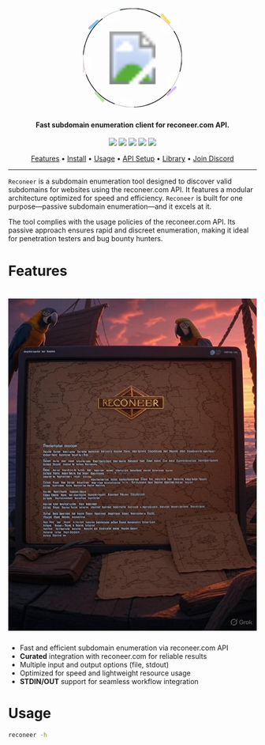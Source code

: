 <h1 align="center">
  <svg width="200" height="200" viewBox="0 0 150 150" xmlns="http://www.w3.org/2000/svg">
    <circle cx="75" cy="75" r="75" fill="none" stroke="black" />
    <image href="static/reconeer-icon.png" x="35" y="35" width="80" height="80" />
    <g id="hero-rotate">
      <animateTransform attributeName="transform" type="rotate" from="0 75 75" to="360 75 75" dur="30s" repeatCount="indefinite"/>
      <circle cx="150.0" cy="75.0" r="15.0" fill="rgba(255,255,255,0.8)" />
      <circle cx="98.17627457812105" cy="146.3292387221365" r="15.0" fill="rgba(255,255,255,0.8)" />
      <circle cx="14.323725421878947" cy="119.0838939219355" r="15.0" fill="rgba(255,255,255,0.8)" />
      <circle cx="14.323725421878933" cy="30.916106078064523" r="15.0" fill="rgba(255,255,255,0.8)" />
      <circle cx="98.17627457812104" cy="3.670761277863477" r="15.0" fill="rgba(255,255,255,0.8)" />
      <rect x="140.77653323377163" y="89.93862482821741" width="20" height="4" rx="2" fill="#d8bffd" transform="rotate(110 150.77653323377163 91.93862482821741)" />
      <rect x="112.16025403784438" y="134.68395609140177" width="20" height="4" rx="2" fill="#fffacd" transform="rotate(150 122.16025403784438 136.68395609140177)" />
      <rect x="48.06137517178259" y="148.77653323377163" width="20" height="4" rx="2" fill="#b5e7a0" transform="rotate(200 58.06137517178259 150.77653323377163)" />
      <rect x="3.3160439085982283" y="120.16025403784438" width="20" height="4" rx="2" fill="#f1948a" transform="rotate(240 13.316043908598228 122.16025403784438)" />
      <rect x="-10.776533233771634" y="56.06137517178259" width="20" height="4" rx="2" fill="#85c1e9" transform="rotate(290 -0.7765332337716329 58.06137517178259)" />
      <rect x="17.83974596215558" y="11.316043908598" width="20" height="4" rx="2" fill="#a2d9ce" transform="rotate(330 27.83974596215558 13.316043908598)" />
      <rect x="81.93862482821743" y="-2.776533233771632" width="20" height="4" rx="2" fill="#f7dc6f" transform="rotate(380 91.93862482821743 -0.776533233771632)" />
      <rect x="126.68395609140174" y="25.839745962155575" width="20" height="4" rx="2" fill="#d2b4de" transform="rotate(420 136.68395609140174 27.839745962155575)" />
    </g>
  </svg>
  <br>
</h1>

<h4 align="center">Fast subdomain enumeration client for reconeer.com API.</h4>

<p align="center">
  <a href="https://goreportcard.com/report/github.com/reconeer/reconeer"><img src="https://goreportcard.com/badge/github.com/reconeer/reconeer"></a>
  <a href="https://github.com/reconeer/reconeer/issues"><img src="https://img.shields.io/badge/contributions-welcome-brightgreen.svg?style=flat"></a>
  <a href="https://github.com/reconeer/reconeer/releases"><img src="https://img.shields.io/github/release/reconeer/reconeer"></a>
  <a href="https://twitter.com/reconeer"><img src="https://img.shields.io/twitter/follow/reconeer.svg?logo=twitter"></a>
  <a href="https://discord.gg/reconeer"><img src="https://img.shields.io/discord/123456789.svg?logo=discord"></a>
</p>

<p align="center">
  <a href="#features">Features</a> •
  <a href="#installation">Install</a> •
  <a href="#running-reconeer">Usage</a> •
  <a href="#api-setup">API Setup</a> •
  <a href="#reconeer-go-library">Library</a> •
  <a href="https://discord.gg/reconeer">Join Discord</a>
</p>

---

`Reconeer` is a subdomain enumeration tool designed to discover valid subdomains for websites using the reconeer.com API. It features a modular architecture optimized for speed and efficiency. `Reconeer` is built for one purpose—passive subdomain enumeration—and it excels at it.

The tool complies with the usage policies of the reconeer.com API. Its passive approach ensures rapid and discreet enumeration, making it ideal for penetration testers and bug bounty hunters.

# Features

<h1 align="left">
  <img src="static/reconeer-run.png" alt="Reconeer" width="700px">
  <br>
</h1>

- Fast and efficient subdomain enumeration via reconeer.com API
- **Curated** integration with reconeer.com for reliable results
- Multiple input and output options (file, stdout)
- Optimized for speed and lightweight resource usage
- **STDIN/OUT** support for seamless workflow integration

# Usage

```sh
reconeer -h
